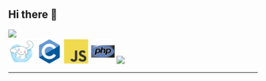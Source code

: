## Hi there 👋

<img src = 'https://github.com/MarikIshtar007/MarikIshtar007/blob/master/images/python2.png' height='30'/> 

<div class="tecnologias">
  <img src="https://github.com/usagi143/usagi143/blob/main/src/cinnamoroll.png?raw=true" height="50"/>
  <img src="https://github.com/usagi143/usagi143/blob/main/src/c-original.svg?raw=true" height="50"/>
  <img src="https://github.com/usagi143/usagi143/blob/main/src/js.svg?raw=true" height="50"/>
  <img src="https://github.com/usagi143/usagi143/blob/main/src/php.svg?raw=true" height="50"/>
  <img src="https://github.com/usagi143/usagi143/blob/main/src/icons8-assembly-color.png?raw=true" height="50"/>
</div>

<hr>
